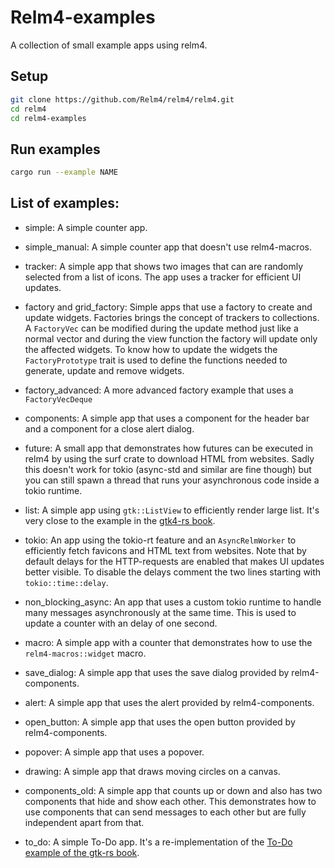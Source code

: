 # Relm4-examples

A collection of small example apps using relm4.

## Setup

```bash
git clone https://github.com/Relm4/relm4/relm4.git
cd relm4
cd relm4-examples
```

## Run examples

```bash
cargo run --example NAME
```

## List of examples:

+ simple: A simple counter app.

+ simple_manual: A simple counter app that doesn't use relm4-macros.

+ tracker: A simple app that shows two images that can are randomly selected from a list of icons.
The app uses a tracker for efficient UI updates.

+ factory and grid_factory: Simple apps that use a factory to create and update widgets. Factories brings the concept of trackers to collections.
A `FactoryVec` can be modified during the update method just like a normal vector and during the view function the factory will update only the affected widgets.
To know how to update the widgets the `FactoryPrototype` trait is used to define the functions needed to generate, update and remove widgets.

+ factory_advanced: A more advanced factory example that uses a `FactoryVecDeque`

+ components: A simple app that uses a component for the header bar and a component for a close alert dialog.

+ future: A small app that demonstrates how futures can be executed in relm4 by using the surf crate to download HTML from websites.
Sadly this doesn't work for tokio (async-std and similar are fine though) but you can still spawn a thread that runs your asynchronous code inside a tokio runtime.

+ list: A simple app using `gtk::ListView` to efficiently render large list. It's very close to the example in the [gtk4-rs book](https://gtk-rs.org/gtk4-rs/git/book/lists.html).

+ tokio: An app using the tokio-rt feature and an `AsyncRelmWorker` to efficiently fetch favicons and HTML text from websites.
Note that by default delays for the HTTP-requests are enabled that makes UI updates better visible.
To disable the delays comment the two lines starting with `tokio::time::delay`.

+ non_blocking_async: An app that uses a custom tokio runtime to handle many messages asynchronously at the same time. This is used to update a counter with an delay of one second.

+ macro: A simple app with a counter that demonstrates how to use the `relm4-macros::widget` macro.

+ save_dialog: A simple app that uses the save dialog provided by relm4-components.

+ alert: A simple app that uses the alert provided by relm4-components.

+ open_button: A simple app that uses the open button provided by relm4-components.

+ popover: A simple app that uses a popover.

+ drawing: A simple app that draws moving circles on a canvas.

+ components_old: A simple app that counts up or down and also has two components that hide and show each other. 
This demonstrates how to use components that can send messages to each other but are fully independent apart from that.

+ to_do: A simple To-Do app. It's a re-implementation of the [To-Do example of the gtk-rs book](https://gtk-rs.org/gtk4-rs/git/book/todo_app_1.html).
